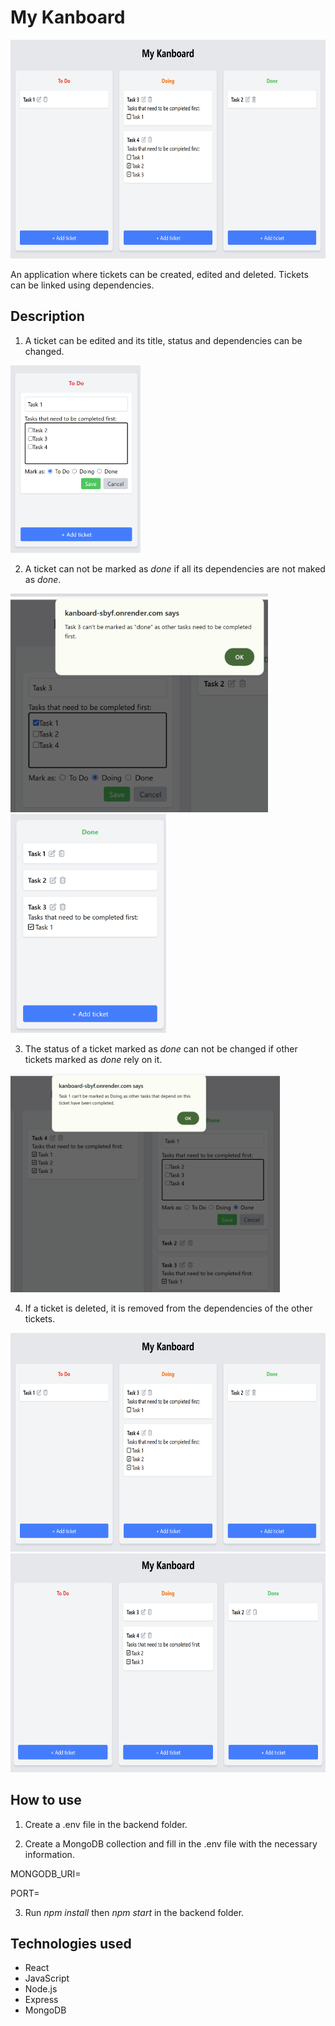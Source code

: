 # My Kanboard

<img src="frontend/screenshots/Homepage.png" height="350" alt="Homepage of the application">

An application where tickets can be created, edited and deleted. Tickets can be linked using dependencies.

## Description

1. A ticket can be edited and its title, status and dependencies can be changed.

<img src="frontend/screenshots/Edit_ticket.png" height="300" alt="Editing a ticket">

2. A ticket can not be marked as *done* if all its dependencies are not maked as *done*.

<img src="frontend/screenshots/Mark_ticket_done_dependencies_not_done.png" height="350" alt="Marking a ticket as done when its dependencies are not done">
<img src="frontend/screenshots/Mark_ticket_done_dependencies_done.png" height="350" alt="Marking a ticket as done when its dependencies are done">

3. The status of a ticket marked as *done* can not be changed if other tickets marked as *done* rely on it.

<img src="frontend/screenshots/Unmark_ticket_done_when_in_dependencies_done_tickets.png" height="350" alt="Unmarking a ticket as done when other tickets marked as done have it in their dependencies">

4. If a ticket is deleted, it is removed from the dependencies of the other tickets.

<img src="frontend/screenshots/Homepage.png" height="350" alt="Task 1 is in the dependencies of tasks 3 and 4">
<img src="frontend/screenshots/Delete_ticket.png" height="350" alt="Task 1 is deleted and disppears from the dependencies of tasks 3 and 4">

## How to use

1. Create a .env file in the backend folder.

2. Create a MongoDB collection and fill in the .env file with the necessary information.

MONGODB_URI=

PORT=

3. Run *npm install* then *npm start* in the backend folder.

## Technologies used

- React
- JavaScript
- Node.js
- Express
- MongoDB